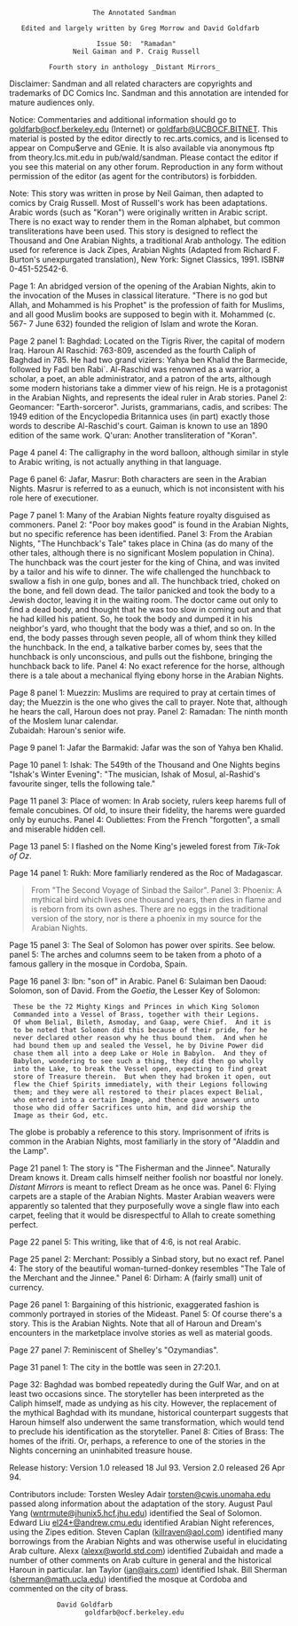                          The Annotated Sandman
    
       Edited and largely written by Greg Morrow and David Goldfarb
      
                          Issue 50:  "Ramadan"
                    Neil Gaiman and P. Craig Russell

              Fourth story in anthology _Distant Mirrors_

Disclaimer:  Sandman and all related characters are copyrights and trademarks
of DC Comics Inc.  Sandman and this annotation are intended for mature
audiences only.

Notice:  Commentaries and additional information should go to
goldfarb@ocf.berkeley.edu (Internet) or goldfarb@UCBOCF.BITNET.  This material 
is posted by the editor directly to rec.arts.comics, and is licensed
to appear on Compu$erve and GEnie.  It is also available via anonymous ftp
from theory.lcs.mit.edu in pub/wald/sandman.  Please contact the editor if you 
see this material on any other forum.  Reproduction in any form without 
permission of the editor (as agent for the contributors) is forbidden.

Note:  This story was written in prose by Neil Gaiman, then adapted to comics
by Craig Russell.  Most of Russell's work has been adaptations.
	Arabic words (such as "Koran") were originally written in Arabic
script.  There is no exact way to render them in the Roman alphabet, but
common transliterations have been used.
	This story is designed to reflect the Thousand and One Arabian
Nights, a traditional Arab anthology.  The edition used for reference is 
Jack Zipes, Arabian Nights (Adapted from Richard F. Burton's unexpurgated
translation), New York:  Signet Classics, 1991.  ISBN# 0-451-52542-6.

Page 1:  An abridged version of the opening of the Arabian Nights, akin to
the invocation of the Muses in classical literature.  "There is no god but 
Allah, and Mohammed is his Prophet" is the profession of faith for Muslims,  
and all good Muslim books are supposed to begin with it.  Mohammed (c. 567-
7 June 632) founded the religion of Islam and wrote the Koran.

Page 2 panel 1:  Baghdad:  Located on the Tigris River, the capital of
modern Iraq.  Haroun Al Raschid:  763-809, ascended as the fourth Caliph of
Baghdad in 785.  He had two grand viziers: Yahya ben Khalid the Barmecide,
followed by Fadl ben Rabi`.  Al-Raschid was renowned as a warrior, a
scholar, a poet, an able administrator, and a patron of the arts, although
some modern historians take a dimmer view of his reign.  He is a
protagonist in the Arabian Nights, and represents the ideal ruler in Arab
stories.
	Panel 2:  Geomancer:  "Earth-sorceror".  Jurists, grammarians,
cadis, and scribes:  The 1949 edition of the Encyclopedia Britannica uses
(in part) exactly those words to describe Al-Raschid's court.  Gaiman is
known to use an 1890 edition of the same work.  Q'uran:  Another
transliteration of "Koran".

Page 4 panel 4: The calligraphy in the word balloon, although similar
in style to Arabic writing, is not actually anything in that language.

Page 6 panel 6:  Jafar, Masrur:  Both characters are seen in the Arabian
Nights.  Masrur is referred to as a eunuch, which is not inconsistent with
his role here of executioner.

Page 7 panel 1:  Many of the Arabian Nights feature royalty disguised as
commoners.
	Panel 2:  "Poor boy makes good" is found in the Arabian Nights, but
no specific reference has been identified.
	Panel 3:  From the Arabian Nights, "The Hunchback's Tale" takes
place in China (as do many of the other tales, although there is no
significant Moslem population in China).  The hunchback was the court 
jester for the king of China, and was invited by a tailor and his wife to 
dinner.  The wife challenged the hunchback to swallow a fish in one gulp, 
bones and all.  The hunchback tried, choked on the bone, and fell down
dead.  The tailor panicked and took the body to a Jewish doctor, leaving
it in the  waiting room.  The doctor came out only to find a dead body, and
thought that he was too slow in coming out and that he had killed his
patient.  So,  he took the body and dumped it in his neighbor's yard, who
thought that the body was a thief, and so on.  In the end, the body passes
through seven people, all of whom think they killed the hunchback.  In the
end, a talkative barber comes by, sees that the hunchback is only
unconscious, and pulls out the fishbone, bringing the hunchback back to
life.
	Panel 4:  No exact reference for the horse, although there is a
tale about a mechanical flying ebony horse in the Arabian Nights.

Page 8 panel 1:  Muezzin:  Muslims are required to pray at certain times of
day; the Muezzin is the one who gives the call to prayer. Note that,
although he hears the call, Haroun does not pray.
	Panel 2:  Ramadan:  The ninth month of the Moslem lunar calendar.  
Zubaidah:  Haroun's senior wife.

Page 9 panel 1:  Jafar the Barmakid:  Jafar was the son of Yahya ben Khalid.

Page 10 panel 1:  Ishak:  The 549th of the Thousand and One Nights begins
"Ishak's Winter Evening": "The musician, Ishak of Mosul, al-Rashid's
favourite singer, tells the following tale."

Page 11 panel 3:  Place of women:  In Arab society, rulers keep harems 
full of female concubines.  Of old, to insure their fidelity, the harems
were guarded only by eunuchs.
	Panel 4:  Oubliettes:  From the French "forgotten", a small and
miserable hidden cell.

Page 13 panel 5:  I flashed on the Nome King's jeweled forest from 
_Tik-Tok of Oz_.

Page 14 panel 1:  Rukh:  More familiarly rendered as the Roc of Madagascar. 
>From "The Second Voyage of Sinbad the Sailor".
	Panel 3:  Phoenix:  A mythical bird which lives one thousand years,
then dies in flame and is reborn from its own ashes.  There are no eggs in
the traditional version of the story, nor is there a phoenix in my source
for the Arabian Nights.

Page 15 panel 3:  The Seal of Solomon has power over spirits.  See below.
	panel 5:  The arches and columns seem to be taken from a photo
of a famous gallery in the mosque in Cordoba, Spain.

Page 16 panel 3:  Ibn:  "son of" in Arabic.
	Panel 6:  Sulaiman ben Daoud:  Solomon, son of David.  From the 
_Goetia_, the Lesser Key of Solomon:

     These be the 72 Mighty Kings and Princes in which King Solomon
     Commanded into a Vessel of Brass, together with their Legions. 
     Of whom Belial, Bileth, Asmoday, and Gaap, were Chief.  And it is
     to be noted that Solomon did this because of their pride, for he
     never declared other reason why he thus bound them.  And when he
     had bound them up and sealed the Vessel, he by Divine Power did
     chase them all into a deep Lake or Hole in Babylon.  And they of
     Babylon, wondering to see such a thing, they did then go wholly
     into the Lake, to break the Vessel open, expecting to find great
     store of Treasure therein.  But when they had broken it open, out
     flew the Chief Spirits immediately, with their Legions following
     them; and they were all restored to their places expect Belial,
     who entered into a certain Image, and thence gave answers unto
     those who did offer Sacrifices unto him, and did worship the
     Image as their God, etc.

The globe is probably a reference to this story.  Imprisonment of ifrits is
common in the Arabian Nights, most familiarly in the story of "Aladdin and
the Lamp".


Page 21 panel 1:  The story is "The Fisherman and the Jinnee".  Naturally
Dream knows it.  Dream calls himself neither foolish nor boastful nor lonely.  
_Distant Mirrors_ is meant to reflect Dream as he once was.
	Panel 6:  Flying carpets are a staple of the Arabian Nights.
Master Arabian weavers were apparently so talented that they purposefully 
wove a single flaw into each carpet, feeling that it would be disrespectful
to Allah to create something perfect.

Page 22 panel 5: This writing, like that of 4:6, is not real Arabic.

Page 25 panel 2:  Merchant:  Possibly a Sinbad story, but no exact ref.
	Panel 4:  The story of the beautiful woman-turned-donkey 
resembles "The Tale of the Merchant and the Jinnee."
	Panel 6:  Dirham:  A (fairly small) unit of currency.

Page 26 panel 1:  Bargaining of this histrionic, exaggerated fashion
is commonly portrayed in stories of the Mideast.
	Panel 5:  Of course there's a story.  This is the Arabian Nights.
Note that all of Haroun and Dream's encounters in the marketplace involve
stories as well as material goods.

Page 27 panel 7:  Reminiscent of Shelley's "Ozymandias".

Page 31 panel 1:  The city in the bottle was seen in 27:20.1.

Page 32:  Baghdad was bombed repeatedly during the Gulf War, and on at
least two occasions since.  The storyteller has been interpreted as the 
Caliph himself, made as undying as his city.  However, the replacement 
of the mythical Baghdad with its mundane, historical counterpart suggests 
that Haroun himself also underwent the same transformation, which would 
tend to preclude his identification as the storyteller. 
	Panel 8:  Cities of Brass:  The homes of the ifriti. Or, perhaps,
a reference to one of the stories in the Nights concerning an uninhabited
treasure house.

Release history:
Version 1.0 released 18 Jul 93.
Version 2.0 released 26 Apr 94.

Contributors include:
	Torsten Wesley Adair <torsten@cwis.unomaha.edu> passed along
information about the adaptation of the story.
	August Paul Yang (wntrmute@jhunix5.hcf.jhu.edu) identified the Seal
of Solomon.
	Edward Liu <el24+@andrew.cmu.edu> identified Arabian Night
references, using the Zipes edition.
	Steven Caplan (killraven@aol.com) identified many borrowings from
the Arabian Nights and was otherwise useful in elucidating Arab culture.
	Alexx (alexx@world.std.com) identified Zubaidah and made a number
of other comments on Arab culture in general and the historical Haroun
in particular.
	Ian Taylor (ian@airs.com) identified Ishak.
	Bill Sherman (sherman@math.ucla.edu) identified the mosque at
Cordoba and commented on the city of brass.

			    David Goldfarb
                       goldfarb@ocf.berkeley.edu
